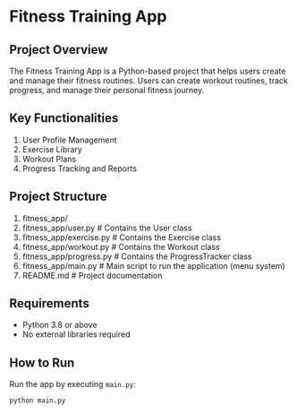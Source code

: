 # Fitness Training App

## Project Overview
The Fitness Training App is a Python-based project that helps users create and manage their fitness routines. Users can create workout routines, track progress, and manage their personal fitness journey.

## Key Functionalities
1. User Profile Management
2. Exercise Library
3. Workout Plans
4. Progress Tracking and Reports

## Project Structure
1. fitness_app/
2. fitness_app/user.py # Contains the User class
3. fitness_app/exercise.py # Contains the Exercise class
4. fitness_app/workout.py # Contains the Workout class
5. fitness_app/progress.py # Contains the ProgressTracker class
6. fitness_app/main.py # Main script to run the application (menu system)
7. README.md # Project documentation

## Requirements
- Python 3.8 or above
- No external libraries required

## How to Run
Run the app by executing `main.py`:
```bash
python main.py
